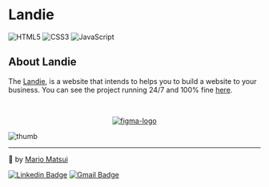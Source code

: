 # Landie

<img alt="HTML5" src="https://img.shields.io/badge/html5%20-%23E34F26.svg?&style=for-the-badge&logo=html5&logoColor=white"/> <img alt="CSS3" src="https://img.shields.io/badge/css3%20-%231572B6.svg?&style=for-the-badge&logo=css3&logoColor=white"/> <img alt="JavaScript" src="https://img.shields.io/badge/javascript%20-%23F7DF1E?&style=for-the-badge&logo=javascript&logoColor=white"/>

## About Landie

The [Landie](https://landie-five.vercel.app/), is a website that intends to helps you to build a website to your business. You can see the project running 24/7 and 100% fine [here](https://landie-five.vercel.app/).

<br>

<p align = "center">
  <a href="https://www.figma.com/file/NqBkZM7SlLGE91kpujQsEi/Figma-Website-Template-Landie-Demo">
    <img alt="figma-logo" src="https://img.shields.io/badge/-figma-green?&style=for-the-badge&logo=figma&logoColor=white" />
  </a>
</p>

![thumb](https://user-images.githubusercontent.com/63224412/115100496-74573780-9f13-11eb-93ad-b69424b47972.png)

---

💚 by [Mario Matsui](https://github.com/MarioMatsui)

[![Linkedin Badge](https://img.shields.io/badge/-Mario%20Matsui-green?style=flat-square&logo=Linkedin&logoColor=white&link=https://www.linkedin.com/in/mario-matsui/)](https://www.linkedin.com/in/mario-matsui/)
[![Gmail Badge](https://img.shields.io/badge/-mariomatsuif@gmail.com-green?style=flat-square&logo=Gmail&logoColor=white&link=mailto:mariomatsuif@gmail.com)](mailto:mariomatsuif@gmail.com)
